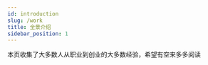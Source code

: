 ```yaml
---
id: introduction
slug: /work
title: 全景介绍
sidebar_position: 1
---
```


本页收集了大多数人从职业到创业的大多数经验，希望有空来多多阅读